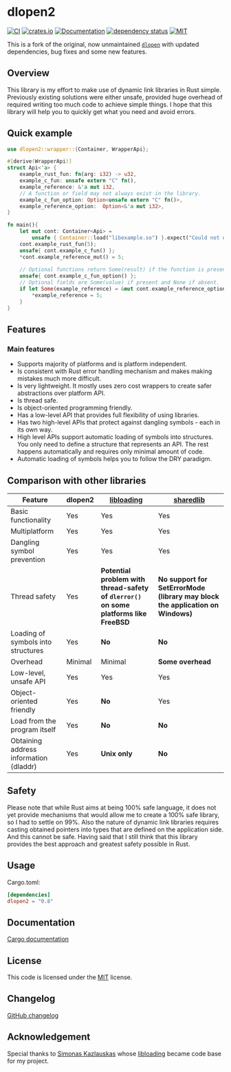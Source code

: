 # dlopen2

[![CI](https://github.com/OpenByteDev/dlopen2/actions/workflows/ci.yml/badge.svg)](https://github.com/OpenByteDev/dlopen2/actions/workflows/ci.yml)
[![crates.io](https://img.shields.io/crates/v/dlopen2.svg)](https://crates.io/crates/dlopen2)
[![Documentation](https://docs.rs/dlopen2/badge.svg)](https://docs.rs/dlopen2)
[![dependency status](https://deps.rs/repo/github/openbytedev/dlopen2/status.svg)](https://deps.rs/repo/github/openbytedev/dlopen2)
[![MIT](https://img.shields.io/crates/l/dlopen2.svg)](https://github.com/OpenByteDev/dlopen2/blob/master/LICENSE)

This is a fork of the original, now unmaintained [`dlopen`](https://github.com/szymonwieloch/rust-dlopen) with updated dependencies, bug fixes and some new features.

## Overview

This library is my effort to make use of dynamic link libraries in Rust simple.
Previously existing solutions were either unsafe, provided huge overhead of required writing too much code to achieve simple things.
I hope that this library will help you to quickly get what you need and avoid errors.

## Quick example

```rust
use dlopen2::wrapper::{Container, WrapperApi};

#[derive(WrapperApi)]
struct Api<'a> {
    example_rust_fun: fn(arg: i32) -> u32,
    example_c_fun: unsafe extern "C" fn(),
    example_reference: &'a mut i32,
    // A function or field may not always exist in the library.
    example_c_fun_option: Option<unsafe extern "C" fn()>,
    example_reference_option:  Option<&'a mut i32>,
}

fn main(){
    let mut cont: Container<Api> =
        unsafe { Container::load("libexample.so") }.expect("Could not open library or load symbols");
    cont.example_rust_fun(5);
    unsafe{ cont.example_c_fun() };
    *cont.example_reference_mut() = 5;
    
    // Optional functions return Some(result) if the function is present or None if absent.
    unsafe{ cont.example_c_fun_option() };
    // Optional fields are Some(value) if present and None if absent.
    if let Some(example_reference) = &mut cont.example_reference_option {
        *example_reference = 5;
    }
}
```

## Features

### Main features

* Supports majority of platforms and is platform independent.
* Is consistent with Rust error handling mechanism and makes making mistakes much more difficult.
* Is very lightweight. It mostly uses zero cost wrappers to create safer abstractions over platform API.
* Is thread safe.
* Is object-oriented programming friendly.
* Has a low-level API that provides full flexibility of using libraries.
* Has two high-level APIs that protect against dangling symbols - each in its own way.
* High level APIs support automatic loading of symbols into structures. You only need to define a
    structure that represents an API. The rest happens automatically and requires only minimal amount of code.
* Automatic loading of symbols helps you to follow the DRY paradigm.

## Comparison with other libraries

| Feature                            | dlopen2    | [libloading](https://github.com/nagisa/rust_libloading) | [sharedlib](https://github.com/Tyleo/sharedlib) |
|------------------------------------|------------|---------------------------------------------------------|-------------------------------------------------|
| Basic functionality                | Yes        | Yes        | Yes       |
| Multiplatform                      | Yes        | Yes        | Yes       |
| Dangling symbol prevention         | Yes        | Yes        | Yes       |
| Thread safety                      | Yes        | **Potential problem with thread-safety of `dlerror()` on some platforms like FreeBSD** | **No support for SetErrorMode (library may block the application on Windows)** |
| Loading of symbols into structures | Yes        | **No**     | **No** |
| Overhead                           | Minimal    | Minimal    | **Some overhead** |
| Low-level, unsafe API              | Yes        | Yes        | Yes       |
| Object-oriented friendly           | Yes        | **No**       | Yes     |
| Load from the program itself       | Yes        | **No**       | **No**  |
| Obtaining address information (dladdr) | Yes    |  **Unix only** | **No** |

## Safety

Please note that while Rust aims at being 100% safe language, it does not yet provide mechanisms that would allow me to create a 100% safe library, so I had to settle on 99%.
Also the nature of dynamic link libraries requires casting obtained pointers into types that are defined on the application side. And this cannot be safe. 
Having said that I still think that this library provides the best approach and greatest safety possible in Rust.

## Usage

Cargo.toml:

```toml
[dependencies]
dlopen2 = "0.8"
```

## Documentation

[Cargo documentation](https://docs.rs/dlopen2)

## License

This code is licensed under the [MIT](./LICENSE) license.

## Changelog

[GitHub changelog](https://github.com/OpenByteDev/dlopen2/releases)

## Acknowledgement

Special thanks to [Simonas Kazlauskas](https://github.com/nagisa) whose [libloading](https://github.com/nagisa/rust_libloading) became code base for my project.
